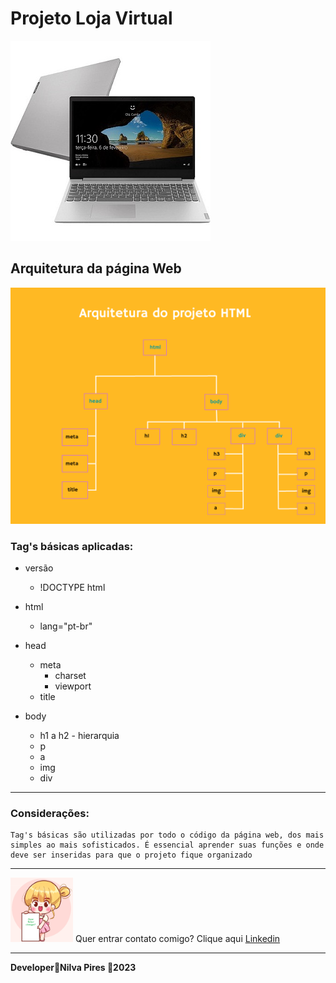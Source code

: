 # Projeto Loja Virtual
![Informática](img/computador.jpg)

## Arquitetura da página Web
![Arquitetura](img/arquitetura.png)

### Tag's básicas aplicadas:
* versão
    * !DOCTYPE html
* html
    * lang="pt-br"

* head
    * meta 
       - charset
       - viewport
    * title
    
* body
    * h1 a h2  - hierarquia
    * p
    * a
    * img
    * div
---
### Considerações:
    Tag's básicas são utilizadas por todo o código da página web, dos mais simples ao mais sofisticados. É essencial aprender suas funções e onde deve ser inseridas para que o projeto fique organizado

---
<img src="img/contato.png"  width="100" >  Quer entrar contato comigo? Clique aqui
[Linkedin](www.linkedin.com/in/nilva-pires)



---
__Developer🔸Nilva Pires 🔸2023__